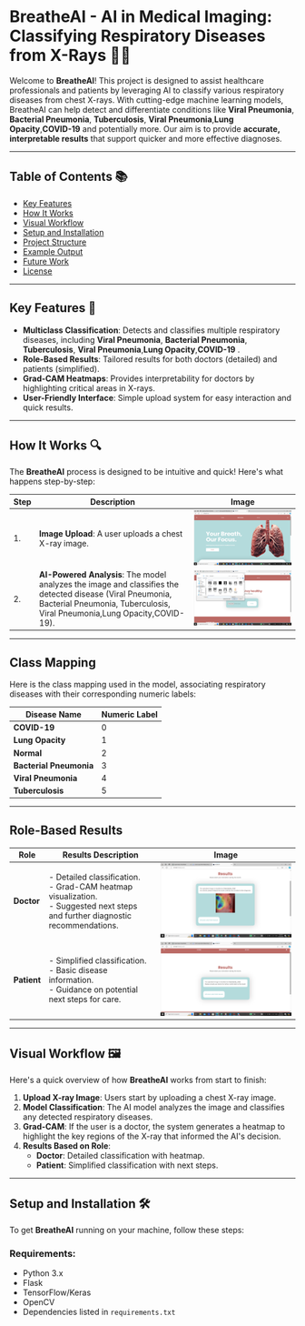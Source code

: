 # BreatheAI - **AI in Medical Imaging: Classifying Respiratory Diseases from X-Rays** 🤖💡

Welcome to **BreatheAI**! This project is designed to assist healthcare professionals and patients by leveraging AI to classify various respiratory diseases from chest X-rays. With cutting-edge machine learning models, BreatheAI can help detect and differentiate conditions like **Viral Pneumonia**, **Bacterial Pneumonia**, **Tuberculosis**, **Viral Pneumonia**,**Lung Opacity**,**COVID-19**  and potentially more. Our aim is to provide **accurate, interpretable results** that support quicker and more effective diagnoses.

---

## Table of Contents 📚

- [Key Features](#key-features-🚀)
- [How It Works](#how-it-works-🔍)
- [Visual Workflow](#visual-workflow-🖼️)
- [Setup and Installation](#setup-and-installation-🛠️)
- [Project Structure](#project-structure-🏗️)
- [Example Output](#example-output-📊)
- [Future Work](#future-work-🚀)
- [License](#license-📄)

---

## Key Features 🚀

- **Multiclass Classification**: Detects and classifies multiple respiratory diseases, including **Viral Pneumonia**, **Bacterial Pneumonia**, **Tuberculosis**, **Viral Pneumonia**,**Lung Opacity**,**COVID-19** .
- **Role-Based Results**: Tailored results for both doctors (detailed) and patients (simplified).
- **Grad-CAM Heatmaps**: Provides interpretability for doctors by highlighting critical areas in X-rays.
- **User-Friendly Interface**: Simple upload system for easy interaction and quick results.

---

## How It Works 🔍

The **BreatheAI** process is designed to be intuitive and quick! Here's what happens step-by-step:

| Step | Description | Image |
|------|-------------|-------|
| 1.   | **Image Upload**: A user uploads a chest X-ray image. | ![Upload Image](https://github.com/fatma2123456/BreatheAI-Website/blob/main/images/website_20241025_184029_0000.png) |
| 2.   | **AI-Powered Analysis**: The model analyzes the image and classifies the detected disease (Viral Pneumonia, Bacterial Pneumonia, Tuberculosis, Viral Pneumonia,Lung Opacity,COVID-19). | ![AI Analysis](https://github.com/fatma2123456/BreatheAI-Website/blob/main/images/website3_20241025_184058_0000.png) |


---

## Class Mapping

Here is the class mapping used in the model, associating respiratory diseases with their corresponding numeric labels:

| Disease Name           | Numeric Label |
|------------------------|---------------|
| **COVID-19**           | 0             |
| **Lung Opacity**       | 1             |
| **Normal**             | 2             |
| **Bacterial Pneumonia**| 3             |
| **Viral Pneumonia**    | 4             |
| **Tuberculosis**       | 5             |

---

## Role-Based Results

| Role     | Results Description                                       | Image                         |
|----------|----------------------------------------------------------|-------------------------------|
| **Doctor** | - Detailed classification.<br>- Grad-CAM heatmap visualization.<br>- Suggested next steps and further diagnostic recommendations. | ![Doctor Results](https://github.com/fatma2123456/BreatheAI-Website/blob/main/images/gradcam_20241025_184120_0000.png) | 
| **Patient** | - Simplified classification.<br>- Basic disease information.<br>- Guidance on potential next steps for care. | ![Patient Results](https://github.com/fatma2123456/BreatheAI-Website/blob/main/images/patient_20241025_184127_0000.png) | 

---


## Visual Workflow 🖼️

Here's a quick overview of how **BreatheAI** works from start to finish:


1. **Upload X-ray Image**: Users start by uploading a chest X-ray image.
2. **Model Classification**: The AI model analyzes the image and classifies any detected respiratory diseases.
3. **Grad-CAM**: If the user is a doctor, the system generates a heatmap to highlight the key regions of the X-ray that informed the AI's decision.
4. **Results Based on Role**:
   - **Doctor**: Detailed classification with heatmap.
   - **Patient**: Simplified classification with next steps.


---

## Setup and Installation 🛠️

To get **BreatheAI** running on your machine, follow these steps:

### Requirements:

- Python 3.x
- Flask
- TensorFlow/Keras
- OpenCV
- Dependencies listed in <a herf="https://github.com/fatma2123456/BreatheAI-Website/blob/main/requirements.txt">`requirements.txt`</a>

